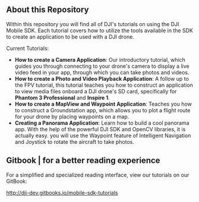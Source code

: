 ## About this Repository

Within this repository you will find all of DJI's tutorials on using the DJI Mobile SDK. Each tutorial covers how to utilize the tools available in the SDK to create an application to be used with a DJI drone.

Current Tutorials:

- **How to create a Camera Application**: Our introductory tutorial, which guides you through connecting to your drone's camera to display a live video feed in your app, through which you can take photos and videos.
- **How to create a Photo and Video Playback Application**: A follow up to the FPV tutorial, this tutorial teaches you how to construct an application to view media files onboard a DJI drone's SD card, specifically for **Phantom 3 Professional** and **Inspire 1**.
- **How to create a MapView and Waypoint Application**: Teaches you how to construct a Groundstation app, which allows you to plot a flight route for your drone by placing waypoints on a map.
- **Creating a Panorama Application**:
Learn how to build a cool panorama app. With the help of the powerful DJI SDK and OpenCV libraries, it is actually easy. you will use the Waypoint feature of Intelligent Navigation and Joystick to rotate the aircraft to take photos.

## Gitbook | for a better reading experience

For a simplified and specialized reading interface, view our tutorials on our GitBook:

<http://dji-dev.gitbooks.io/mobile-sdk-tutorials>
